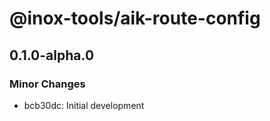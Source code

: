 # @inox-tools/aik-route-config

## 0.1.0-alpha.0

### Minor Changes

- bcb30dc: Initial development
